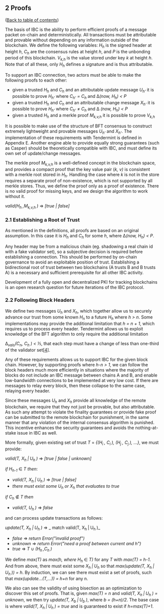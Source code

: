## 2 Proofs

([Back to table of contents](README.md#contents))

The basis of IBC is the ability to perform efficient proofs of a message packet on-chain and deterministically. All transactions must be attributable and provable without depending on any information outside of the blockchain. We define the following variables: _H<sub>h</sub>_ is the signed header at height _h_, _C<sub>h</sub>_ are the consensus rules at height _h_, and _P_ is the unbonding period of this blockchain. _V<sub>k,h</sub>_ is the value stored under key _k_ at height _h_. Note that of all these, only _H<sub>h</sub>_ defines a signature and is thus attributable.

To support an IBC connection, two actors must be able to make the following proofs to each other:

*   given a trusted _H<sub>h</sub>_ and _C<sub>h</sub>_ and an attributable update message _U<sub>h'</sub>_ it is possible to prove _H<sub>h'</sub>_ where _C<sub>h'</sub> = C<sub>h</sub>_ and &#916;_(now, H<sub>h</sub>) < P_
*   given a trusted _H<sub>h</sub>_ and _C<sub>h</sub>_ and an attributable change message _X<sub>h'</sub>_ it is possible to prove _H<sub>h'</sub>_ where _C<sub>h'</sub>_ &#8800; _C<sub>h</sub>_ and &#916; _(now, H<sub>h</sub>) < P_
*   given a trusted _H<sub>h</sub>_ and a merkle proof _M<sub>k,v,h</sub>_ it is possible to prove _V<sub>k,h</sub>_

It is possible to make use of the structure of BFT consensus to construct extremely lightweight and provable messages _U<sub>h'</sub>_ and _X<sub>h'</sub>_. The implementation of these requirements with Tendermint is defined in Appendix E. Another engine able to provide equally strong guarantees (such as Casper) should be theoretically compatible with IBC, and must define its own set of update/change messages.

The merkle proof _M<sub>k,v,h</sub>_ is a well-defined concept in the blockchain space, and provides a compact proof that the key value pair (_k, v)_ is consistent with a merkle root stored in _H<sub>h</sub>_. Handling the case where _k_ is not in the store requires a separate proof of non-existence, which is not supported by all merkle stores. Thus, we define the proof only as a proof of existence. There is no valid proof for missing keys, and we design the algorithm to work without it.

_valid(H<sub>h </sub>,M<sub>k,v,h </sub>)_ &#8658; _[true | false]_

### 2.1   Establishing a Root of Trust

As mentioned in the definitions, all proofs are based on an original assumption. In this case it is _H<sub>h</sub>_ and _C<sub>h</sub>_ for some _h_, where &#916;_(now, H<sub>h</sub>) < P_.

Any header may be from a malicious chain (eg. shadowing a real chain id with a fake validator set), so a subjective decision is required before establishing a connection. This should be performed by on-chain governance to avoid an exploitable position of trust. Establishing a bidirectional root of trust between two blockchains (A trusts B and B trusts A) is a necessary and sufficient prerequisite for all other IBC activity.

Development of a fully open and decentralized PKI for tracking blockchains is an open research question for future iterations of the IBC protocol.

### 2.2   Following Block Headers

We define two messages _U<sub>h</sub>_ and _X<sub>h</sub>_, which together allow us to securely advance our trust from some known _H<sub>n</sub>_ to a future _H<sub>h</sub>_ where _h > n_. Some implementations may provide the additional limitation that _h = n + 1_, which requires us to process every header. Tendermint allows us to exploit knowledge of the BFT algorithm to only require the additional limitation

&#916;_<sub>vals</sub>(C<sub>n</sub>, C<sub>h</sub> ) < ⅓_, that each step must have a change of less than one-third of the validator set[[4](./footnotes.md#4)].

Any of these requirements allows us to support IBC for the given block chain. However, by supporting proofs where  _h_-_n > 1_, we can follow the block headers much more efficiently in situations where the majority of blocks do not include an IBC message between chains A and B, and enable low-bandwidth connections to be implemented at very low cost. If there are messages to relay every block, then these collapse to the same case, relaying every header.

Since these messages _U<sub>h</sub>_ and _X<sub>h</sub>_ provide all knowledge of the remote blockchain, we require that they not just be provable, but also attributable. As such any attempt to violate the finality guarantees or provide fake proof can be submitted to the remote blockchain for punishment, in the same manner that any violation of the internal consensus algorithm is punished. This incentive enhances the security guarantees and avoids the nothing-at-stake issue in IBC as well.

More formally, given existing set of trust _T_ = _{(H<sub>i </sub>, C<sub>i </sub>), (H<sub>j </sub>, C<sub>j </sub>), …}_, we must provide:

_valid(T, X<sub>h </sub>|<sub> </sub>U<sub>h </sub>)_ &#8658; _[true | false | unknown]_

_if H<sub>h-1</sub>_ &#8712; _T then_:
* _valid(T, X<sub>h </sub>|<sub> </sub>U<sub>h </sub>)_ &#8658; _[true | false]_
* _there must exist some U<sub>h</sub> or X<sub>h</sub> that evaluates to true_

_if C<sub>h</sub>_ &#8713; _T then_
* _valid(T, U<sub>h </sub>)_ &#8658; _false_

and can process update transactions as follows:

_update(T, X<sub>h </sub>|<sub> </sub>U<sub>h </sub>)_ &#8658;
_ match valid(T, X<sub>h </sub>|<sub> </sub>U<sub>h </sub>)_
* _false_ &#8658; _return Error("invalid proof")_
* _unknown_ &#8658; _return Error("need a proof between current and h")_
* _true_ &#8658; _T_ &#8746; _(H<sub>h </sub>,C<sub>h </sub>)_

We define _max(T)_ as _max(h, where H<sub>h</sub>_ &#8712; _T)_ for any _T_ with _max(T) = h-1_. And from above, there must exist some _X<sub>h </sub>|<sub> </sub>U<sub>h</sub>_ so that _max(update(T, X<sub>h </sub>|<sub> </sub>U<sub>h </sub>)) = h_. By induction, we can see there must exist a set of proofs, such that _max(update…(T,...)) = h+n_ for any n.

We also can see the validity of using bisection as an optimization to discover this set of proofs. That is, given _max(T) = n_ and _valid(T, X<sub>h </sub>|<sub> </sub>U<sub>h </sub>) = unknown_, we then try _update(T, X<sub>b </sub>|<sub> </sub>U<sub>b </sub>)_, where _b = (h+n)/2_. The base case is where _valid(T, X<sub>h </sub>|<sub> </sub>U<sub>h </sub>) = true_ and is guaranteed to exist if _h=max(T)+1_.
